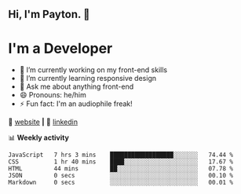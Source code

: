 ## Hi, I'm Payton. 👋
# I'm a Developer

- 🔭 I’m currently working on my front-end skills
- 🌱 I’m currently learning responsive design
- 💬 Ask me about anything front-end
- 😄 Pronouns: he/him
- ⚡ Fun fact: I'm an audiophile freak!

🏡 [website][website] **|**
👔 [linkedin][linkedin]

📊 **Weekly activity**
<!--START_SECTION:waka-->
```text
JavaScript   7 hrs 3 mins    ██████████████████░░░░░░░   74.44 % 
CSS          1 hr 40 mins    ████░░░░░░░░░░░░░░░░░░░░░   17.67 % 
HTML         44 mins         ██░░░░░░░░░░░░░░░░░░░░░░░   07.78 % 
JSON         0 secs          ░░░░░░░░░░░░░░░░░░░░░░░░░   00.10 % 
Markdown     0 secs          ░░░░░░░░░░░░░░░░░░░░░░░░░   00.01 %
```
<!--END_SECTION:waka-->

[website]: https://payton-burr.github.io
[linkedin]: https://www.linkedin.com/in/payton-burr
